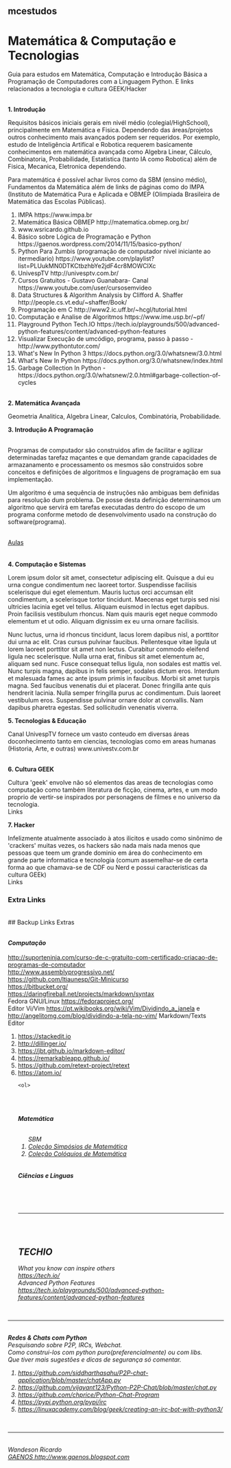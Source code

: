 ## mcestudos
# Matemática & Computação e Tecnologias
Guia para estudos em Matemática, Computação e Introdução Básica a Programação de Computadores com a Linguagem Python. E links relacionados a tecnologia e cultura GEEK/Hacker
<br>
<br>
<section>
<b> 1. Introdução</b>
<br>
<p> Requisitos básicos iniciais gerais em nivél médio (colegial/HighSchool), principalmente em Matemática e Fisica. Dependendo das áreas/projetos outros conhecimento mais avançados podem ser requeridos. Por exemplo, estudo de Inteligência Artifical e Robotica requerem basicamente conhecimentos em matemática avançada como Algebra Linear, Cálculo, Combinatoria, Probabilidade, Estatistica (tanto IA como Robotica) além de Fisica, Mecanica, Eletronica dependendo.
<p> Para matemática é possível achar livros como da SBM (ensino médio), Fundamentos da Matemática além de links de páginas como do IMPA (Instituto de Matemática Pura e Aplicada  e OBMEP (Olimpiada Brasileira de Matemática das Escolas Públicas).
<br>

  <ol>

  <li> IMPA https://www.impa.br </li>
  <li> Matemática Básica OBMEP http://matematica.obmep.org.br/ </li>
  <li>www.wsricardo.github.io</>
  <li> Básico sobre Lógica de Programação e Python https://gaenos.wordpress.com/2014/11/15/basico-python/ </li>
  <li> Python Para Zumbis (programação de computador nivel iniciante ao itermediario) https://www.youtube.com/playlist?list=PLUukMN0DTKCtbzhbYe2jdF4cr8MOWClXc</li>
  <li> UnivespTV http://univesptv.com.br/ </li>
  <li> Cursos Gratuitos - Gustavo Guanabara- Canal https://www.youtube.com/user/cursosemvideo</li>   
  <li> Data Structures & Algorithm Analysis by Clifford A. Shaffer http://people.cs.vt.edu/~shaffer/Book/ </li>
	<li> Programação em C http://www2.ic.uff.br/~hcgl/tutorial.html </li>
  <li> Computação e Analise de Algoritmos https://www.ime.usp.br/~pf/ </li>
  <li> Playground Python Tech.IO https://tech.io/playgrounds/500/advanced-python-features/content/advanced-python-features</li>
  <li> Visualizar Execução de umcódigo, programa, passo à passo - http://www.pythontutor.com/ </li>
  <li> What's New In Python 3 https://docs.python.org/3.0/whatsnew/3.0.html </li>
	<li> What's New In Python https://docs.python.org/3.0/whatsnew/index.html </li>
	<li> Garbage Collection In Python - https://docs.python.org/3.0/whatsnew/2.0.html#garbage-collection-of-cycles </li>
   
    
  </ol>

</section>

<section style="padding:2px, margin: 1px;">
<br>
<b> 2. Matemática Avançada </b>
  <p> Geometria Analitica, Algebra Linear, Calculos, Combinatória, Probabilidade.
  
</section>

<section>
  <b> 3. Introdução A Programação </b>
<br><br>

  <p> Programas de computador são construidos afim de facilitar e agilizar determinadas tarefaz maçantes e que demandam grande capacidades de armazanamento e processamento os mesmos são construidos sobre conceitos e definições de algoritmos e linguagens de programação em sua implementação.</p>

<p>Um algoritmo é uma sequência de instruções não ambiguas bem definidas para resolução dum problema. De posse desta definição determinamos um algoritmo que servirá em tarefas executadas dentro do escopo de um programa conforme metodo de desenvolvimento usado na construção do software(programa).</p>

<br>
<a href="aulas/README.md">Aulas</a>
</section>
<br><br>
<section>
<b> 4. Computação e Sistemas </b>
<p>Lorem ipsum dolor sit amet, consectetur adipiscing elit. Quisque a dui eu urna congue condimentum nec laoreet tortor. Suspendisse facilisis scelerisque dui eget elementum. Mauris luctus orci accumsan elit condimentum, a scelerisque tortor tincidunt. Maecenas eget turpis sed nisi ultricies lacinia eget vel tellus. Aliquam euismod in lectus eget dapibus. Proin facilisis vestibulum rhoncus. Nam quis mauris eget neque commodo elementum et ut odio. Aliquam dignissim ex eu urna ornare facilisis.
<br>
<p>Nunc luctus, urna id rhoncus tincidunt, lacus lorem dapibus nisl, a porttitor dui urna ac elit. Cras cursus pulvinar faucibus. Pellentesque vitae ligula ut lorem laoreet porttitor sit amet non lectus. Curabitur commodo eleifend ligula nec scelerisque. Nulla urna erat, finibus sit amet elementum ac, aliquam sed nunc. Fusce consequat tellus ligula, non sodales est mattis vel. Nunc turpis magna, dapibus in felis semper, sodales dictum eros. Interdum et malesuada fames ac ante ipsum primis in faucibus. Morbi sit amet turpis magna. Sed faucibus venenatis dui et placerat. Donec fringilla ante quis hendrerit lacinia. Nulla semper fringilla purus ac condimentum. Duis laoreet vestibulum eros. Suspendisse pulvinar ornare dolor at convallis. Nam dapibus pharetra egestas. Sed sollicitudin venenatis viverra. 
<p>
</section>


<section>
<b> 5. Tecnologias & Educação </b>
<p> Canal UnivespTV fornece um vasto conteudo em diversas áreas doconhecimento tanto em ciencias, tecnologias como em areas humanas (Historia, Arte, e outras) www.univestv.com.br
<br>
</section>

<br>
<section>
<b> 6. Cultura GEEK </b>
<p> Cultura 'geek' envolve não só elementos das areas de tecnologias como computação como também literatura de ficção, cinema, artes, e um modo proprio de vertir-se inspirados por personagens de filmes e no universo da tecnologia.
<br>
Links
<a href="#">  </a>
</section>

<section>
<b> 7. Hacker </b>
<p> Infelizmente atualmente associado à atos ilicitos e usado como sinônimo de 'crackers' muitas vezes, os hackers são nada mais nada menos que pessoas que teem um grande dominio em área do conhecimento em grande parte informatica e tecnologia (comum assemelhar-se de certa forma ao que chamava-se de CDF ou Nerd e possui caracteristicas da cultura GEEk)
<br>
Links
<a href="#">  </a>
</section>

<section id="extra-links">
<b><h3>Extra Links</h3></b>
<br>
## Backup Links Extras
<br><br>

<b><i>Computação</i></b><br><br>
http://suporteninja.com/curso-de-c-gratuito-com-certificado-criacao-de-programas-de-computador <br>
http://www.assemblyprogressivo.net/ <br>
https://github.com/ltiaunesp/Git-Minicurso <br>
https://bitbucket.org/ <br>
https://daringfireball.net/projects/markdown/syntax<br>
Fedora GNU/Linux https://fedoraproject.org/ <br>
Editor Vi/Vim https://pt.wikibooks.org/wiki/Vim/Dividindo_a_janela e http://angelitomg.com/blog/dividindo-a-tela-no-vim/
Markdown/Texts Editor
	<ol>
		<li>https://stackedit.io</li>
		<li>http://dillinger.io/</li>
		<li>https://jbt.github.io/markdown-editor/</li>
		<li>https://remarkableapp.github.io/</li>
		<li>https://github.com/retext-project/retext</li>
		<li>https://atom.io/</li>

	<ol>


 <br><br>

<b><i>Matemática</i></b>
<br><br>
	<ol> <i>SBM<i><br>
		<li> <a href="https://www.sbm.org.br/publicacoes/publicacoes-para-download/colecao-simposios-de-matematica">Coleção Simpósios de Matemática</a></li>
		<li><a href="https://www.sbm.org.br/publicacoes/publicacoes-para-download/colecao-coloquios-da-matematica">Coleção Colóquios de Matemática</a></li>
	</ol>
<br><br>
<b><i>Ciências e Linguas</i></b><br><br>


<br><br>
<hr>
<br><br>

## TECHIO
What you know can inspire others <br/>
https://tech.io/
<br>
Advanced Python Features <br>
https://tech.io/playgrounds/500/advanced-python-features/content/advanced-python-features
<br>

</section>
<br>
<hr>
<br>
<section id=wire_chat>
<b>Redes & Chats com Python</b><br>
Pesquisando sobre P2P, IRCs, Webchat. <br>
Como construi-los com python puro(preferencialmente) ou com libs. <br>
Que tiver mais sugestões e dicas de segurança só comentar. <br>

1. https://github.com/siddharthasahu/P2P-chat-application/blob/master/chatApp.py
2. https://github.com/vijayant123/Python-P2P-Chat/blob/master/chat.py
3. https://github.com/chprice/Python-Chat-Program 
4. https://pypi.python.org/pypi/irc
5. https://linuxacademy.com/blog/geek/creating-an-irc-bot-with-python3/
</section>  
<br>
<hr>
<br>
<i>Wandeson Ricardo </i>
<br>
<a href="http://www.gaenos.blogspot.com">GAENOS http://www.gaenos.blogspot.com</a>
